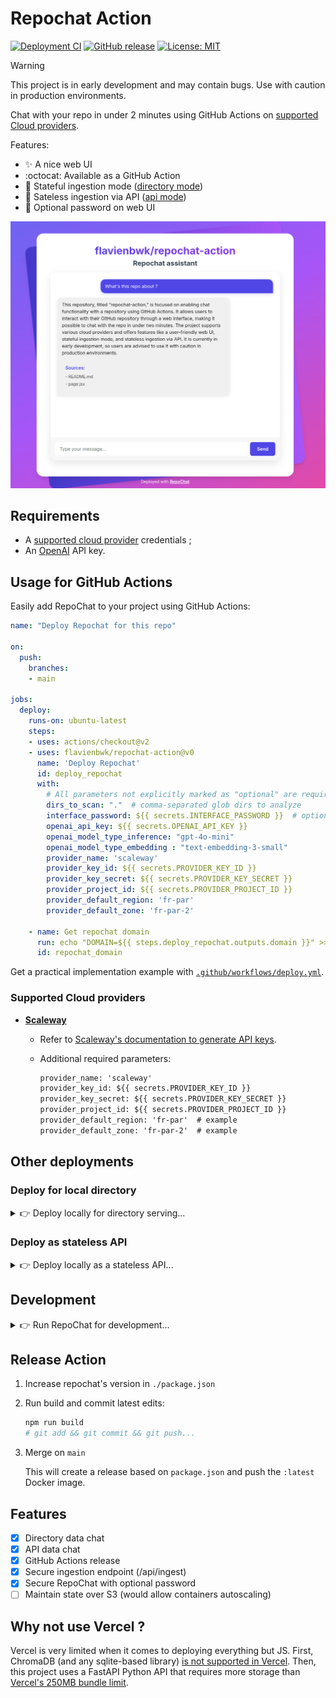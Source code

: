 # Repochat Action

[![Deployment CI](https://github.com/flavienbwk/repochat-action/actions/workflows/deploy.yml/badge.svg)](https://github.com/flavienbwk/repochat-action/actions/workflows/deploy.yml)
[![GitHub release](https://img.shields.io/github/v/release/flavienbwk/repochat-action)](https://github.com/flavienbwk/repochat-action/releases/latest)
[![License: MIT](https://img.shields.io/badge/License-MIT-yellow.svg)](https://opensource.org/licenses/MIT)

> [!WARNING]
> This project is in early development and may contain bugs. Use with caution in production environments.

Chat with your repo in under 2 minutes using GitHub Actions on [supported Cloud providers](#supported-cloud-providers).

Features:

- :sparkles: A nice web UI
- :octocat: Available as a GitHub Action
- :floppy_disk: Stateful ingestion mode ([directory mode](./dir.docker-compose.yml#L6))
- :arrows_counterclockwise: Sateless ingestion via API ([api mode](./api.docker-compose.yml#L6))
- :closed_lock_with_key: Optional password on web UI

![RepoChat interface example](./media/screenshot.png)

## Requirements

- A [supported cloud provider](#supported-cloud-providers) credentials ;
- An [OpenAI](https://openai.com/api/) API key.

## Usage for GitHub Actions

Easily add RepoChat to your project using GitHub Actions:

```yaml
name: "Deploy Repochat for this repo"

on:
  push:
    branches:
    - main

jobs:
  deploy:
    runs-on: ubuntu-latest
    steps:
    - uses: actions/checkout@v2
    - uses: flavienbwk/repochat-action@v0
      name: 'Deploy Repochat'
      id: deploy_repochat
      with:
        # All parameters not explicitly marked as "optional" are required
        dirs_to_scan: "."  # comma-separated glob dirs to analyze
        interface_password: ${{ secrets.INTERFACE_PASSWORD }}  # optional
        openai_api_key: ${{ secrets.OPENAI_API_KEY }}
        openai_model_type_inference: "gpt-4o-mini"
        openai_model_type_embedding : "text-embedding-3-small"
        provider_name: 'scaleway'
        provider_key_id: ${{ secrets.PROVIDER_KEY_ID }}
        provider_key_secret: ${{ secrets.PROVIDER_KEY_SECRET }}
        provider_project_id: ${{ secrets.PROVIDER_PROJECT_ID }}
        provider_default_region: 'fr-par'
        provider_default_zone: 'fr-par-2'

    - name: Get repochat domain
      run: echo "DOMAIN=${{ steps.deploy_repochat.outputs.domain }}" >> $GITHUB_OUTPUT
      id: repochat_domain
```

Get a practical implementation example with [`.github/workflows/deploy.yml`](./.github/workflows/deploy.yml).

### Supported Cloud providers

- **[Scaleway](https://www.scaleway.com/en/)**
  - Refer to [Scaleway's documentation to generate API keys](https://www.scaleway.com/en/docs/identity-and-access-management/iam/how-to/create-api-keys/).
  - Additional required parameters:

    ```txt
    provider_name: 'scaleway'
    provider_key_id: ${{ secrets.PROVIDER_KEY_ID }}
    provider_key_secret: ${{ secrets.PROVIDER_KEY_SECRET }}
    provider_project_id: ${{ secrets.PROVIDER_PROJECT_ID }}
    provider_default_region: 'fr-par'  # example
    provider_default_zone: 'fr-par-2'  # example
    ```

## Other deployments

### Deploy for local directory

<details>
<summary>👉 Deploy locally for directory serving...</summary>

1. Copy repo/documents/files to be ingested under `./api/example/`

2. Copy and update env variables

    ```bash
    cp .env.example .env
    ```

3. Run the Docker container

    ```bash
    docker compose -f dir.docker-compose.yml up -d
    ```

4. Access the app at `http://localhost:3001`

</details>

### Deploy as stateless API

<details>
<summary>👉 Deploy locally as a stateless API...</summary>

1. Copy and update env variables

    ```bash
    cp .env.example .env
    ```

2. Run the Docker container

    ```bash
    docker compose -f api.docker-compose.yml up -d
    ```

3. Inject data taking example on the [Python](./scripts/ingest-docs-api.py) or [JS](./scripts/ingest-docs-api.js) scripts

4. Access the app at `http://localhost:3001`

</details>

## Development

<details>
<summary>👉 Run RepoChat for development...</summary>

1. Clone this repo

    ```bash
    git@github.com:flavienbwk/repochat-action.git
    ```

2. Copy and update env variables

    ```bash
    cp .env.example .env
    ```

3. Run the local stack

    ```bash
    make dev
    ```

</details>

## Release Action

1. Increase repochat's version in `./package.json`

2. Run build and commit latest edits:

    ```bash
    npm run build
    # git add && git commit && git push...
    ```

3. Merge on `main`

    This will create a release based on `package.json` and push the `:latest` Docker image.

## Features

- [x] Directory data chat
- [x] API data chat
- [x] GitHub Actions release
- [x] Secure ingestion endpoint (/api/ingest)
- [x] Secure RepoChat with optional password
- [ ] Maintain state over S3 (would allow containers autoscaling)

## Why not use Vercel ?

Vercel is very limited when it comes to deploying everything but JS. First, ChromaDB (and any sqlite-based library) [is not supported in Vercel](https://vercel.community/t/is-vercel-incompatible-with-chromadb-sqlite/787). Then, this project uses a FastAPI Python API that requires more storage than [Vercel's 250MB bundle limit](https://vercel.com/docs/functions/runtimes#bundle-size-limits).
